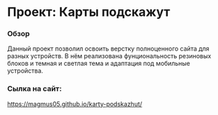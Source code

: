 # Проект: Карты подскажут

### Обзор
Данный проект позволил освоить верстку полноценного сайта для разных устройств.
В нём реализована фунциональность резиновых блоков и темная и светлая тема и адаптация под мобильные устройства.
### Сылка на сайт:
https://magmus05.github.io/karty-podskazhut/
